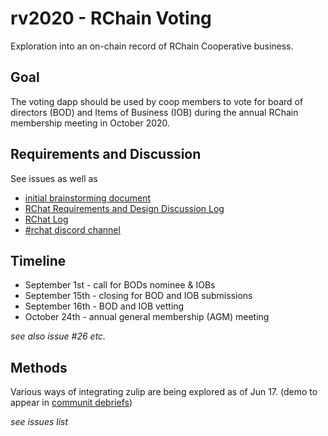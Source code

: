 # rv2020 - RChain Voting

Exploration into an on-chain record of RChain Cooperative business.

## Goal

The voting dapp should be used by coop members to vote for board of directors (BOD) and Items of Business (IOB) during the annual RChain membership meeting in October 2020.

## Requirements and Discussion

See issues as well as
  - [initial brainstorming document](https://docs.google.com/document/d/1jfARb33suC_7AkICblTOFTmKN2mvTu9r7cFRPDKZ6hw/edit#)
  - [RChat Requirements and Design Discussion Log](https://docs.google.com/document/d/1PsPSvUBDQw2EV-L-K52Fmiy01_VtyesIKLMp6Mm-XGw/edit)
  - [RChat Log](https://docs.google.com/document/d/1rDAXC6TcFr4JS7eQti3jjFnf0FJGzwLpq9pnBaLHa30/edit#heading=h.v4jq7ifo127j)
  - [#rchat discord channel](https://discord.com/channels/375365542359465989/717821191728922684)
 

## Timeline
* September 1st - call for BODs nominee & IOBs
* September 15th - closing for BOD and IOB submissions
* September 16th - BOD and IOB vetting
*   October 24th - annual general membership (AGM) meeting

_see also issue #26 etc._


## Methods

Various ways of integrating zulip are being explored as of Jun 17. (demo to appear in [communit debriefs](https://www.youtube.com/watch?v=YW15Fp7q12M&list=PLf2bbiic5ZjCVy9t4vhz4cQTSS6vLQC5R))

_see issues list_
